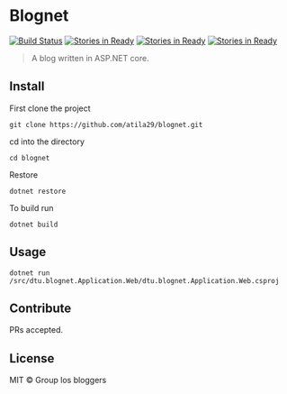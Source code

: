 # Blognet
[![Build Status](https://travis-ci.org/atila29/blognet.svg?branch=master)](https://travis-ci.org/atila29/blognet)
[![Stories in Ready](https://badge.waffle.io/atila29/blognet.svg?label=ready&title=Ready)](http://waffle.io/atila29/blognet)  [![Stories in Ready](https://badge.waffle.io/atila29/blognet.svg?label=in%20progress&title=In%20Progress)](http://waffle.io/atila29/blognet)  [![Stories in Ready](https://badge.waffle.io/atila29/blognet.svg?label=code%20review&title=Code%20Review)](http://waffle.io/atila29/blognet)

> A blog written in ASP.NET core.

## Install
First clone the project
```
git clone https://github.com/atila29/blognet.git
```
cd into the directory
```
cd blognet
```
Restore
```
dotnet restore
```
To build run
```
dotnet build
```
## Usage

```
dotnet run /src/dtu.blognet.Application.Web/dtu.blognet.Application.Web.csproj
```

## Contribute

PRs accepted.

## License

MIT © Group los bloggers
